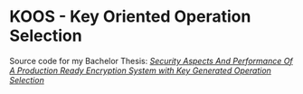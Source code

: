 # KOOS - Key Oriented Operation Selection

Source code for my Bachelor Thesis: *[Security Aspects And Performance Of A Production Ready Encryption System with Key Generated Operation Selection](http://tammo.io/assets/pdfs/BA%20Tammo%20Ippen%2020110327.pdf)*
